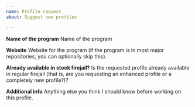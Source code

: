 ```yaml
---
name: Profile request
about: Suggest new profiles

---
```


**Name of the program**
Name of the program

**Website**
Website for the program (if the program is in most major repositories, you can optionally skip this).

**Already available in stock firejail?**
Is the requested profile already available in regular firejail (that is, are you requesting an enhanced profile or a completely new profile?)?

**Additional info**
Anything else you think I should know before working on this profile.

